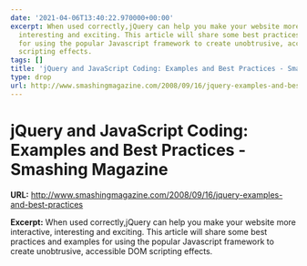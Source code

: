 ```yaml
---
date: '2021-04-06T13:40:22.970000+00:00'
excerpt: When used correctly,jQuery can help you make your website more interactive,
  interesting and exciting. This article will share some best practices and examples
  for using the popular Javascript framework to create unobtrusive, accessible DOM
  scripting effects.
tags: []
title: 'jQuery and JavaScript Coding: Examples and Best Practices - Smashing Magazine'
type: drop
url: http://www.smashingmagazine.com/2008/09/16/jquery-examples-and-best-practices
---
```


# jQuery and JavaScript Coding: Examples and Best Practices - Smashing Magazine

**URL:** http://www.smashingmagazine.com/2008/09/16/jquery-examples-and-best-practices

**Excerpt:** When used correctly,jQuery can help you make your website more interactive, interesting and exciting. This article will share some best practices and examples for using the popular Javascript framework to create unobtrusive, accessible DOM scripting effects.
